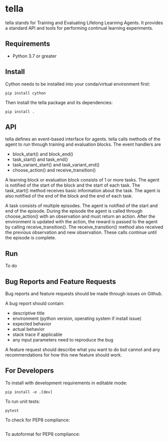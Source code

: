 tella
===========
tella stands for Training and Evaluating Lifelong Learning Agents.
It provides a standard API and tools for performing continual learning experiments.

Requirements
----------------
* Python 3.7 or greater

Install
-------------
Cython needs to be installed into your conda/virtual environment first:
```
pip install cython
```
Then install the tella package and its dependencies:
```
pip install .
```

API
-------------
tella defines an event-based interface for agents.
tella calls methods of the agent to run through training and evaluation blocks.
The event handlers are
 * block_start() and block_end()
 * task_start() and task_end()
 * task_variant_start() and task_variant_end()
 * choose_action() and receive_transition()

A learning block or evaluation block consists of 1 or more tasks.
The agent is notified of the start of the block and the start of each task.
The task_start() method receives basic information about the task.
The agent is also notified of the end of the block and the end of each task.

A task consists of multiple episodes.
The agent is notified of the start and end of the episode.
During the episode the agent is called through choose_action() with an observation and must return an action.
After the environment is updated with the action, the reward is passed to the agent by calling receive_transition().
The receive_transition() method also received the previous observation and new observation.
These calls continue until the episode is complete.


Run
-------------
To do

Bug Reports and Feature Requests
---------------------------------
Bug reports and feature requests should be made through issues on Github.

A bug report should contain:
 * descriptive title
 * environment (python version, operating system if install issue)
 * expected behavior
 * actual behavior
 * stack trace if applicable
 * any input parameters need to reproduce the bug

A feature request should describe what you want to do but cannot
and any recommendations for how this new feature should work.

For Developers
----------------
To install with development requirements in editable mode:
```
pip install -e .[dev]
```

To run unit tests:
```
pytest
```

To check for PEP8 compliance:
```
```

To autoformat for PEP8 compliance:
```
```
